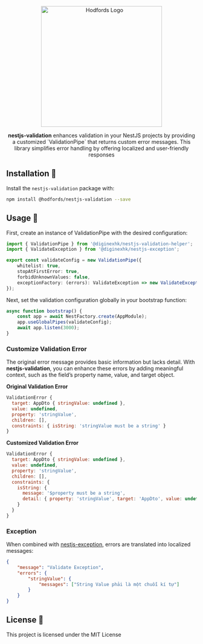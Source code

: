 <p align="center">
  <a href="http://opensource.hodfords.uk" target="blank"><img src="https://opensource.hodfords.uk/img/logo.svg" width="320" alt="Hodfords Logo" /></a>
</p>

<p align="center"> <b>nestjs-validation</b> enhances validation in your NestJS projects by providing a customized `ValidationPipe` that returns custom error messages. This library simplifies error handling by offering localized and user-friendly responses

## Installation 🤖

Install the `nestjs-validation` package with:

```bash
npm install @hodfords/nestjs-validation --save
```

## Usage 🚀

First, create an instance of ValidationPipe with the desired configuration:

```typescript
import { ValidationPipe } from '@diginexhk/nestjs-validation-helper';
import { ValidateException } from '@diginexhk/nestjs-exception';

export const validateConfig = new ValidationPipe({
    whitelist: true,
    stopAtFirstError: true,
    forbidUnknownValues: false,
    exceptionFactory: (errors): ValidateException => new ValidateException(errors)
});
```

Next, set the validation configuration globally in your bootstrap function:

```typescript
async function bootstrap() {
    const app = await NestFactory.create(AppModule);
    app.useGlobalPipes(validateConfig);
    await app.listen(3000);
}
```

### Customize Validation Error

The original error message provides basic information but lacks detail. With **nestjs-validation**, you can enhance these errors by adding meaningful context, such as the field’s property name, value, and target object.

**Original Validation Error**

```javascript
ValidationError {
  target: AppDto { stringValue: undefined },
  value: undefined,
  property: 'stringValue',
  children: [],
  constraints: { isString: 'stringValue must be a string' }
}
```

**Customized Validation Error**

```javascript
ValidationError {
  target: AppDto { stringValue: undefined },
  value: undefined,
  property: 'stringValue',
  children: [],
  constraints: {
    isString: {
      message: '$property must be a string',
      detail: { property: 'stringValue', target: 'AppDto', value: undefined }
    }
  }
}
```

### Exception

When combined with [nestjs-exception](https://www.npmjs.com/package/@hodfords/nestjs-exception), errors are translated into localized messages:

```json
{
    "message": "Validate Exception",
    "errors": {
        "stringValue": {
            "messages": ["String Value phải là một chuỗi kí tự"]
        }
    }
}
```

## License 📝

This project is licensed under the MIT License
